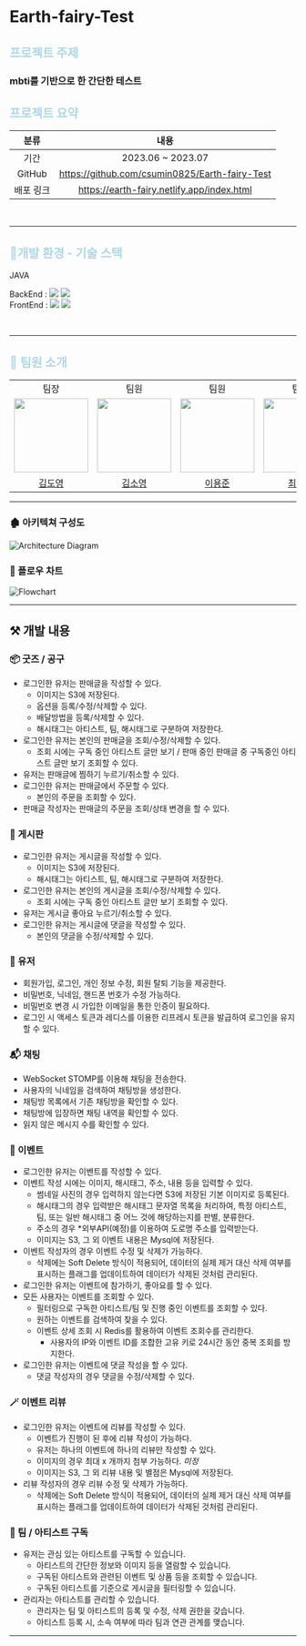 # Earth-fairy-Test

## <span style="color:lightblue"> 프로젝트 주제

### mbti를 기반으로 한 간단한 테스트

## <span style="color:lightblue"> 프로젝트 요약

|    분류     |           내용            |  
|:---------:|:-----------------------:|
|    기간     | 2023.06 ~ 2023.07 |
|   GitHub   |         https://github.com/csumin0825/Earth-fairy-Test        |
|   배포 링크   |         https://earth-fairy.netlify.app/index.html        |

<br>

---

## <span style="color:lightblue"> 🔨개발 환경 - 기술 스택

<!-- 테스트 : <img src="https://img.shields.io/badge/junit5-FFFFFF?style=flate&logo=junit5&logoColor=junit5"> <br> -->
JAVA

BackEnd : 
<img src="https://img.shields.io/badge/java-007396?style=for-the-badge&logo=java&logoColor=white">
<img src="https://img.shields.io/badge/springboot-6DB33F?style=for-the-badge&logo=springboot&logoColor=white">
<br>
FrontEnd : 
<img src="https://img.shields.io/badge/html5-E34F26?style=for-the-badge&logo=html5&logoColor=white">
<img src="https://img.shields.io/badge/css-1572B6?style=for-the-badge&logo=css3&logoColor=white">

<br>

--- 
## <span style="color:lightblue">👥 팀원 소개

<div>
<table>
  <tbody>
    <tr>
        <td align="center"> 팀장 </td>
        <td align="center"> 팀원 </td>
        <td align="center"> 팀원 </td>
        <td align="center"> 팀원 </td>
    </tr>
    <tr>
     <td><img src="./docs/profile/김도영.jpg" width="130px;" alt=""/><br> </td>
     <td><img src="./docs/profile/김소영.jpg" width="130px;" alt=""/><br> </td>
     <td><img src="./docs/profile/이용준.jpg" width="130px;" alt=""/><br> </td>
     <td><img src="./docs/profile/최수민.jpg" width="130px;" alt=""/><br> </td>

   </tr>
    <tr>
      <td align="center"><a href="https://github.com/greedyBackEnd"> 김도영 </a></td>
      <td align="center"><a href="https://github.com/sy-k-98"> 김소영 </a></td>
      <td align="center"><a href="https://github.com/2hapu"> 이용준 </a></td>
      <td align="center"><a href="https://github.com/csumin0825"> 최수민 </a></td>
    </tr>
  </tbody>
</table>
</div>

---

### 🏚️ 아키텍쳐 구성도
<img src="docs/architecture-ver2.png" alt="Architecture Diagram"/>

<!--
### ER 다이어그램
<img src="docs/er-diagram-ver2.png" alt="ER-Diagram"/>
-->

### 🌊 플로우 차트
<img src="docs/flow-chart-ver1.png" alt="Flowchart"/>


--- 
## ⚒️ 개발 내용

### 📦 굿즈 / 공구
- 로그인한 유저는 판매글을 작성할 수 있다.
    - 이미지는 S3에 저장된다.
    - 옵션을 등록/수정/삭제할 수 있다. 
    - 배달방법을 등록/삭제할 수 있다.
    - 해시태그는 아티스트, 팀, 해시태그로 구분하여 저장한다.
- 로그인한 유저는 본인의 판매글을 조회/수정/삭제할 수 있다.
  - 조회 시에는 구독 중인 아티스트 글만 보기 / 판매 중인 판매글 중 구독중인 아티스트 글만 보기 조회할 수 있다.
- 유저는 판매글에 찜하기 누르기/취소할 수 있다.
- 로그인한 유저는 판매글에서 주문할 수 있다.
  - 본인의 주문을 조회할 수 있다.
- 판매글 작성자는 판매글의 주문을 조회/상태 변경을 할 수 있다.

### 📝 게시판
- 로그인한 유저는 게시글을 작성할 수 있다.
  - 이미지는 S3에 저장된다.
  - 해시태그는 아티스트, 팀, 해시태그로 구분하여 저장한다.
- 로그인한 유저는 본인의 게시글을 조회/수정/삭제할 수 있다.
  - 조회 시에는 구독 중인 아티스트 글만 보기 조회할 수 있다.
- 유저는 게시글 좋아요 누르기/취소할 수 있다.
- 로그인한 유저는 게시글에 댓글을 작성할 수 있다.
  - 본인의 댓글을 수정/삭제할 수 있다.


### 👼 유저
- 회원가입, 로그인, 개인 정보 수정, 회원 탈퇴 기능을 제공한다.
- 비밀번호, 닉네임, 핸드폰 번호가 수정 가능하다.
- 비밀번호 변경 시 가입한 이메일을 통한 인증이 필요하다.
- 로그인 시 액세스 토큰과 레디스를 이용한 리프레시 토큰을 발급하여 로그인을 유지할 수 있다.

### 📬 채팅 
- WebSocket STOMP를 이용해 채팅을 전송한다.
- 사용자의 닉네임을 검색하여 채팅방을 생성한다.
- 채팅방 목록에서 기존 채팅방을 확인할 수 있다.
- 채팅방에 입장하면 채팅 내역을 확인할 수 있다.
- 읽지 않은 메시지 수를 확인할 수 있다.

### 🎉 이벤트
- 로그인한 유저는 이벤트를 작성할 수 있다.
- 이벤트 작성 시에는  이미지, 해시태그, 주소, 내용 등을 입력할 수 있다.
  - 썸네일 사진의 경우 입력하지 않는다면 S3에 저장된 기본 이미지로 등록된다.
  - 해시태그의 경우 입력받은 해시태그 문자열 목록을 처리하여, 특정 아티스트, 팀, 또는 일반 해시태그 중 어느 것에 해당하는지를 판별, 분류한다.
  - 주소의 경우 *외부API(예정)를 이용하여 도로명 주소를 입력받는다.
  - 이미지는 S3, 그 외 이벤트 내용은 Mysql에 저장된다.
- 이벤트 작성자의 경우 이벤트 수정 및 삭제가 가능하다.
  - 삭제에는 Soft Delete 방식이 적용되어, 데이터의 실제 제거 대신 삭제 여부를 표시하는 플래그를 업데이트하여 데이터가 삭제된 것처럼 관리된다.
- 로그인한 유저는 이벤트에 참가하기, 좋아요를 할 수 있다.
- 모든 사용자는 이벤트를 조회할 수 있다.
  - 필터링으로 구독한 아티스트/팀 및 진행 중인 이벤트를 조회할 수 있다.
  - 원하는 이벤트를 검색하여 찾을 수 있다.
  - 이벤트 상세 조회 시 Redis를 활용하여 이벤트 조회수를 관리한다.
    - 사용자의 IP와 이벤트 ID를 조합한 고유 키로 24시간 동안 중복 조회를 방지한다.
- 로그인한 유저는 이벤트에 댓글 작성을 할 수 있다.
  - 댓글 작성자의 경우 댓글을 수정/삭제할 수 있다.

### 🪄 이벤트 리뷰
- 로그인한 유저는 이벤트에 리뷰를 작성할 수 있다.
  - 이벤트가 진행이 된 후에 리뷰 작성이 가능하다.
  - 유저는 하나의 이벤트에 하나의 리뷰만 작성할 수 있다.
  - 이미지의 경우 최대 x 개까지 첨부 가능하다. *미정*
  - 이미지는 S3, 그 외 리뷰 내용 및 별점은 Mysql에 저장된다.
- 리뷰 작성자의 경우 리뷰 수정 및 삭제가 가능하다.
  - 삭제에는 Soft Delete 방식이 적용되어, 데이터의 실제 제거 대신 삭제 여부를 표시하는 플래그를 업데이트하여 데이터가 삭제된 것처럼 관리된다.


### 🧸 팀 / 아티스트 구독
- 유저는 관심 있는 아티스트를 구독할 수 있습니다.
  - 아티스트의 간단한 정보와 이미지 등을 열람할 수 있습니다.
  - 구독된 아티스트와 관련된 이벤트 및 상품 등을 조회할 수 있습니다.
  - 구독된 아티스트를 기준으로 게시글을 필터링할 수 있습니다.
- 관리자는 아티스트를 관리할 수 있습니다.
  - 관리자는 팀 및 아티스트의 등록 및 수정, 삭제 권한을 갖습니다.
  - 아티스트 등록 시, 소속 여부에 따라 팀과 연관 관계를 맺습니다.



---
<!--
### 🔼 버전 정보

#### 1️⃣ Ver 1.0 (24/xx/xx)
- 
-

#### 2️⃣ Ver 1.1 (24/xx/xx)
- 
-

-->
